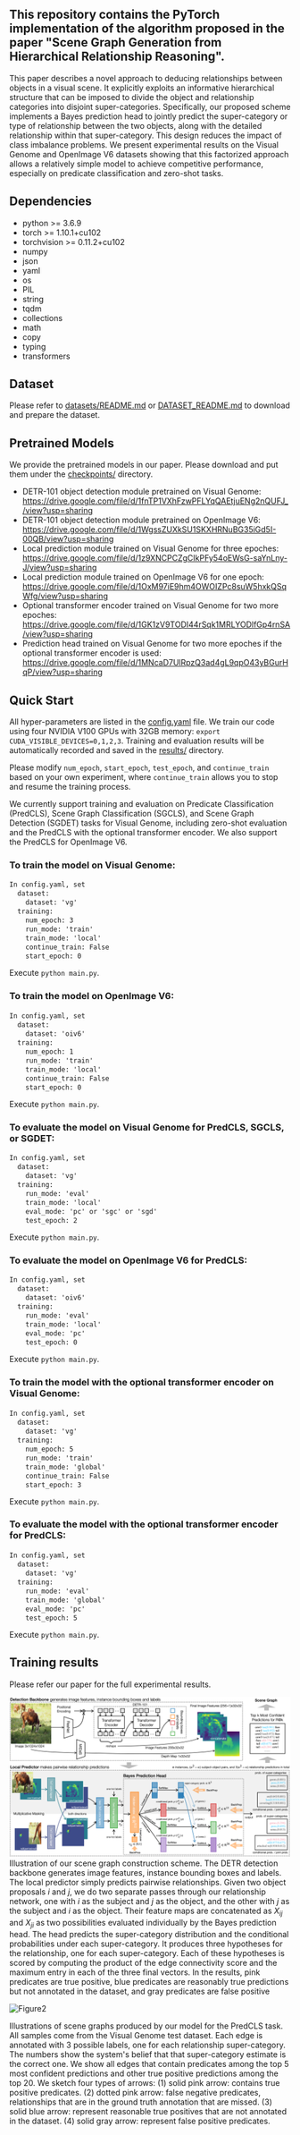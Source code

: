 ## This repository contains the PyTorch implementation of the algorithm proposed in the paper "Scene Graph Generation from Hierarchical Relationship Reasoning".
This paper describes a novel approach to deducing relationships between objects in a visual scene. It explicitly exploits an informative hierarchical structure that can be imposed to divide the object and relationship categories into disjoint super-categories. Specifically, our proposed scheme implements a Bayes prediction head to jointly predict the super-category or type of relationship between the two objects, along with the detailed relationship within that super-category. This design reduces the impact of class imbalance problems. We present experimental results on the Visual Genome and OpenImage V6 datasets showing that this factorized approach allows a relatively simple model to achieve competitive performance, especially on predicate classification and zero-shot tasks.

## Dependencies
  - python >= 3.6.9
  - torch >= 1.10.1+cu102 
  - torchvision >= 0.11.2+cu102
  - numpy
  - json
  - yaml
  - os
  - PIL
  - string
  - tqdm
  - collections
  - math
  - copy
  - typing
  - transformers


## Dataset
  Please refer to [datasets/README.md](datasets/README.md) or [DATASET_README.md](DATASET_README.md) to download and prepare the dataset.


## Pretrained Models
  We provide the pretrained models in our paper. Please download and put them under the [checkpoints/](checkpoints/) directory.

  - DETR-101 object detection module pretrained on Visual Genome: https://drive.google.com/file/d/1fnTP1VXhFzwPFLYqQAEtjuENg2nQUFJ_/view?usp=sharing
  - DETR-101 object detection module pretrained on OpenImage V6: https://drive.google.com/file/d/1WgssZUXkSU1SKXHRNuBG35iGd5I-00QB/view?usp=sharing
  - Local prediction module trained on Visual Genome for three epoches: https://drive.google.com/file/d/1z9XNCPCZgCIkPFy54oEWsG-saYnLny-J/view?usp=sharing
  - Local prediction module trained on OpenImage V6 for one epoch: https://drive.google.com/file/d/1OxM97iE9hm4OWOIZPc8suW5hxkQSqWfg/view?usp=sharing
  - Optional transformer encoder trained on Visual Genome for two more epoches: https://drive.google.com/file/d/1GK1zV9TODI44rSqk1MRLYODlfGp4rnSA/view?usp=sharing
  - Prediction head trained on Visual Genome for two more epoches if the optional transformer encoder is used: https://drive.google.com/file/d/1MNcaD7UlRpzQ3ad4gL9qpO43yBGurHqP/view?usp=sharing


## Quick Start
  All hyper-parameters are listed in the [config.yaml](config.yaml) file.
  We train our code using four NVIDIA V100 GPUs with 32GB memory: ```export CUDA_VISIBLE_DEVICES=0,1,2,3```.
  Training and evaluation results will be automatically recorded and saved in the [results/](results/) directory.
  
  Please modify ```num_epoch```, ```start_epoch```, ```test_epoch```, and ```continue_train``` based on your own experiment, where ```continue_train``` allows you to stop and resume the training process.
  
  We currently support training and evaluation on Predicate Classification (PredCLS), Scene Graph Classification (SGCLS), and Scene Graph Detection (SGDET) tasks for Visual Genome, including zero-shot evaluation and the PredCLS with the optional transformer encoder. We also support the PredCLS for OpenImage V6.

  ### To train the model on Visual Genome:
    In config.yaml, set
      dataset:
        dataset: 'vg'
      training:
        num_epoch: 3
        run_mode: 'train'
        train_mode: 'local'
        continue_train: False
        start_epoch: 0

Execute ```python main.py```.

  ### To train the model on OpenImage V6:
    In config.yaml, set
      dataset:
        dataset: 'oiv6'
      training:
        num_epoch: 1
        run_mode: 'train'
        train_mode: 'local'
        continue_train: False
        start_epoch: 0

Execute ```python main.py```.

  ### To evaluate the model on Visual Genome for PredCLS, SGCLS, or SGDET:
    In config.yaml, set
      dataset:
        dataset: 'vg'
      training:
        run_mode: 'eval'
        train_mode: 'local'
        eval_mode: 'pc' or 'sgc' or 'sgd'
        test_epoch: 2

Execute ```python main.py```.

### To evaluate the model on OpenImage V6 for PredCLS:
    In config.yaml, set
      dataset:
        dataset: 'oiv6'
      training:
        run_mode: 'eval'
        train_mode: 'local'
        eval_mode: 'pc'
        test_epoch: 0

Execute ```python main.py```.

  ### To train the model with the optional transformer encoder on Visual Genome:
    In config.yaml, set
      dataset:
        dataset: 'vg'
      training:
        num_epoch: 5
        run_mode: 'train'
        train_mode: 'global'
        continue_train: False
        start_epoch: 3

Execute ```python main.py```.

  ### To evaluate the model with the optional transformer encoder for PredCLS:
    In config.yaml, set
      dataset:
        dataset: 'vg'
      training:
        run_mode: 'eval'
        train_mode: 'global'
        eval_mode: 'pc'
        test_epoch: 5

Execute ```python main.py```.


## Training results
Please refer our paper for the full experimental results.


![Figure1](figures/flow.png)
Illustration of our scene graph construction scheme. The DETR detection backbone generates image features, instance bounding boxes and labels. The local predictor simply predicts pairwise relationships. Given two object proposals $i$ and $j$, we do two separate passes through our relationship network, one with $i$ as the subject and $j$ as the object, and the other with $j$ as the subject and $i$ as the object. Their feature maps are concatenated as $X_{ij}$ and $X_{ji}$ as two possibilities evaluated individually by the Bayes prediction head. The head predicts the super-category distribution and the conditional probabilities under each super-category. It produces three hypotheses for the relationship, one for each super-category. Each of these hypotheses is scored by computing the product of the edge connectivity score and the maximum entry in each of the three final vectors.
In the results, pink predicates are true positive, blue predicates are reasonably true predictions but not annotated in the dataset, and gray predicates are false positive

![Figure2](figures/plot.png)

Illustrations of scene graphs produced by our model for the PredCLS task. All samples come from the Visual Genome test dataset. Each edge is annotated with 3 possible labels, one for each relationship super-category. The numbers show the system's belief that that super-category estimate is the correct one. We show all edges that contain predicates among the top 5 most confident predictions and other true positive predictions among the top 20. We sketch four types of arrows: (1) solid pink arrow: contains true positive predicates. (2) dotted pink arrow: false negative predicates, relationships that are in the ground truth annotation that are missed. (3) solid blue arrow: represent reasonable true positives that are not annotated in the dataset. (4) solid gray arrow: represent false positive predicates.
